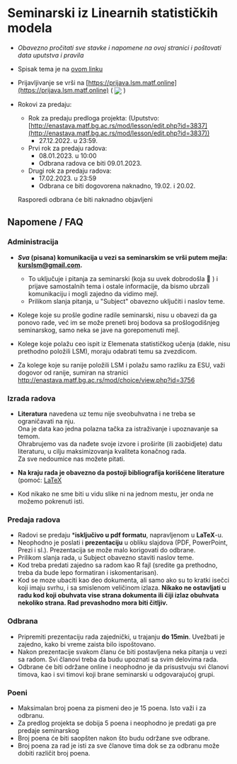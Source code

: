 # Seminarski iz Linearnih statističkih modela

* *Obavezno pročitati sve stavke i napomene na ovoj stranici i poštovati data uputstva i pravila*
* Spisak tema je na [ovom linku](teme.pdf)
* Prijavljivanje se vrši na [https://prijava.lsm.matf.online](https://prijava.lsm.matf.online) ( <img src="https://img.shields.io/uptimerobot/status/m783776540-3da45f20f673a158289141b9?label=Server%20Status"
style="display: inline-block; vertical-align: middle;"/> )
* Rokovi za predaju: 
  - Rok za predaju predloga projekta: (Uputstvo: [http://enastava.matf.bg.ac.rs/mod/lesson/edit.php?id=3837](http://enastava.matf.bg.ac.rs/mod/lesson/edit.php?id=3837))
    - 27.12.2022. u 23:59.
  - Prvi rok za predaju radova:
    - 08.01.2023. u 10:00
    - Odbrana radova ce biti 09.01.2023.
  - Drugi rok za predaju radova:
    - 17.02.2023. u 23:59
    - Odbrana ce biti dogovorena naknadno, 19.02. i 20.02.
   
  Rasporedi odbrana će biti naknadno objavljeni

## Napomene / FAQ

### Administracija

* ***Sva* (pisana) komunikacija u vezi sa seminarskim se vrši putem mejla: kurslsm@gmail.com.**

    - To uključuje i pitanja za seminarski (koja su uvek dobrodošla :slightly_smiling_face: ) i prijave samostalnih tema i ostale informacije, da bismo ubrzali komunikaciju i mogli zajedno da vidimo mejl.
    - Prilikom slanja pitanja, u "Subject" obavezno uključiti i naslov teme.
    
* Kolege koje su prošle godine radile seminarski, nisu u obavezi da ga ponovo rade, već im se može preneti broj bodova sa prošlogodišnjeg seminarskog, samo neka se jave na gorepomenuti mejl.

* Kolege koje polažu ceo ispit iz Elemenata statističkog učenja (dakle, nisu prethodno položili LSM), moraju odabrati temu sa zvezdicom.
* Za kolege koje su ranije položili LSM i polažu samo razliku za ESU, važi dogovor od ranije, sumiran na stranici http://enastava.matf.bg.ac.rs/mod/choice/view.php?id=3756

### Izrada radova

* **Literatura** navedena uz temu nije sveobuhvatna i ne treba se ograničavati na nju.<br>
  Ona je data kao jedna polazna tačka za istraživanje i upoznavanje sa temom.<br>
  Ohrabrujemo vas da nađete svoje izvore i proširite (ili zaobidjete) datu literaturu, u cilju maksimizovanja kvaliteta konačnog rada.<br>
  Za sve nedoumice nas možete pitati.
    
* **Na kraju rada je obavezno da postoji bibliografija korišćene literature** (pomoć: [LaTeX](https://www.overleaf.com/learn/latex/bibliography_management_with_bibtex)
* Kod nikako ne sme biti u vidu slike ni na jednom mestu, jer onda ne možemo pokrenuti isti.

### Predaja radova

* Radovi se predaju ***isključivo u pdf formatu**, napravljenom u **LaTeX**-u.
* Neophodno je poslati i **prezentaciju** u obliku slajdova (PDF, PowerPoint, Prezi i sl.). Prezentacija se može malo korigovati do odbrane.
* Prilikom slanja rada, u Subject obavezno staviti naslov teme.
* Kod treba predati zajedno sa radom kao R fajl (sredite ga prethodno, treba da bude lepo formatiran i iskomentarisan).
* Kod se moze ubaciti kao deo dokumenta, ali samo ako su to kratki isečci koji imaju svrhu, i sa smislenom veličinom izlaza. **Nikako ne ostavljati u radu kod koji obuhvata vise strana dokumenta ili čiji izlaz obuhvata nekoliko strana. Rad prevashodno mora biti čitljiv.**

### Odbrana

* Pripremiti prezentaciju rada zajednički, u trajanju **do 15min**. Uvežbati je zajedno, kako bi vreme zaista bilo ispoštovano.
* Nakon prezentacije svakom članu će biti postavljena neka pitanja u vezi sa radom. Svi članovi treba da budu upoznati sa svim delovima rada.
* Odbrane će biti održane online i neophodno je da prisustvuju svi članovi timova, kao i svi timovi koji brane seminarski u odgovarajućoj grupi.

### Poeni

* Maksimalan broj poena za pismeni deo je 15 poena. Isto važi i za odbranu.
* Za predlog projekta se dobija 5 poena i neophodno je predati ga pre predaje seminarskog
* Broj poena će biti saopšten nakon što budu održane sve odbrane.
* Broj poena za rad je isti za sve članove tima dok se za odbranu može dobiti različit broj poena.
